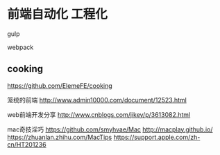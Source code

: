 
# 前端自动化 工程化


gulp

webpack


## cooking

https://github.com/ElemeFE/cooking


笼统的前端
http://www.admin10000.com/document/12523.html


web前端开发分享
http://www.cnblogs.com/jikey/p/3613082.html


mac奇技淫巧
https://github.com/smyhvae/Mac
http://macplay.github.io/
https://zhuanlan.zhihu.com/MacTips
https://support.apple.com/zh-cn/HT201236



